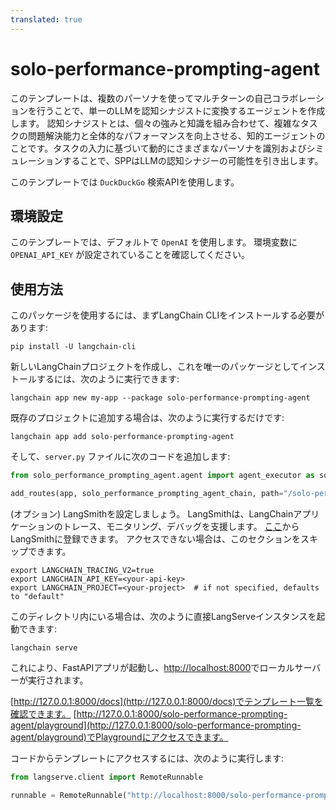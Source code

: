```yaml
---
translated: true
---
```


# solo-performance-prompting-agent

このテンプレートは、複数のパーソナを使ってマルチターンの自己コラボレーションを行うことで、単一のLLMを認知シナジストに変換するエージェントを作成します。
認知シナジストとは、個々の強みと知識を組み合わせて、複雑なタスクの問題解決能力と全体的なパフォーマンスを向上させる、知的エージェントのことです。タスクの入力に基づいて動的にさまざまなパーソナを識別およびシミュレーションすることで、SPPはLLMの認知シナジーの可能性を引き出します。

このテンプレートでは `DuckDuckGo` 検索APIを使用します。

## 環境設定

このテンプレートでは、デフォルトで `OpenAI` を使用します。
環境変数に `OPENAI_API_KEY` が設定されていることを確認してください。

## 使用方法

このパッケージを使用するには、まずLangChain CLIをインストールする必要があります:

```shell
pip install -U langchain-cli
```

新しいLangChainプロジェクトを作成し、これを唯一のパッケージとしてインストールするには、次のように実行できます:

```shell
langchain app new my-app --package solo-performance-prompting-agent
```

既存のプロジェクトに追加する場合は、次のように実行するだけです:

```shell
langchain app add solo-performance-prompting-agent
```

そして、`server.py` ファイルに次のコードを追加します:

```python
from solo_performance_prompting_agent.agent import agent_executor as solo_performance_prompting_agent_chain

add_routes(app, solo_performance_prompting_agent_chain, path="/solo-performance-prompting-agent")
```

(オプション) LangSmithを設定しましょう。
LangSmithは、LangChainアプリケーションのトレース、モニタリング、デバッグを支援します。
[ここ](https://smith.langchain.com/)からLangSmithに登録できます。
アクセスできない場合は、このセクションをスキップできます。

```shell
export LANGCHAIN_TRACING_V2=true
export LANGCHAIN_API_KEY=<your-api-key>
export LANGCHAIN_PROJECT=<your-project>  # if not specified, defaults to "default"
```

このディレクトリ内にいる場合は、次のように直接LangServeインスタンスを起動できます:

```shell
langchain serve
```

これにより、FastAPIアプリが起動し、[http://localhost:8000](http://localhost:8000)でローカルサーバーが実行されます。

[http://127.0.0.1:8000/docs](http://127.0.0.1:8000/docs)でテンプレート一覧を確認できます。
[http://127.0.0.1:8000/solo-performance-prompting-agent/playground](http://127.0.0.1:8000/solo-performance-prompting-agent/playground)でPlaygroundにアクセスできます。

コードからテンプレートにアクセスするには、次のように実行します:

```python
from langserve.client import RemoteRunnable

runnable = RemoteRunnable("http://localhost:8000/solo-performance-prompting-agent")
```
